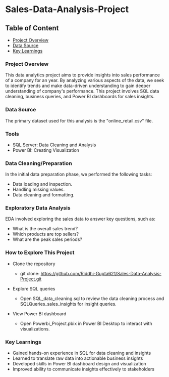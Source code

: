 # Sales-Data-Analysis-Project

## Table of Content 
- [Project Overview](#project-overview)
- [Data Source](#data-source)
- [Key Learnings](#key-learnings)

### Project Overview 

This data analytics project aims to provide insights into sales performance of a company for an year. By analyzing various aspects of the data, we seek to identify trends and make data-driven understanding to gain deeper understanding of company's performance. This project involves SQL data cleaning, business queries, and Power BI dashboards for sales insights.

### Data Source 

The primary dataset used for this analysis is the "online_retail.csv" file.

### Tools

- SQL Server: Data Cleaning and Analysis
- Power BI: Creating Visualization

### Data Cleaning/Preparation

In the initial data preparation phase, we performed the following tasks:
- Data loading and inspection.
- Handling missing values.
- Data cleaning and formatting.

### Exploratory Data Analysis

EDA involved exploring the sales data to answer key questions, such as:
- What is the overall sales trend?
- Which products are top sellers?
- What are the peak sales periods?

### How to Explore This Project

- Clone the repository
   - git clone: https://github.com/Riddhi-Gupta621/Sales-Data-Analysis-Project.git
      
- Explore SQL queries
  - Open SQL_data_cleaning.sql to review the data cleaning process and SQLQueries_sales_insights for insight queries.

- View Power BI dashboard
  - Open Powerbi_Project.pbix in Power BI Desktop to interact with visualizations.
 
### Key Learnings

- Gained hands-on experience in SQL for data cleaning and insights
- Learned to translate raw data into actionable business insights
- Developed skills in Power BI dashboard design and visualization
- Improved ability to communicate insights effectively to stakeholders

